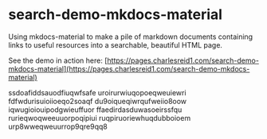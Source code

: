 # search-demo-mkdocs-material

Using mkdocs-material to make a pile of markdown documents containing links
to useful resources into a searchable, beautiful HTML page.

See the demo in action here: [https://pages.charlesreid1.com/search-demo-mkdocs-material](https://pages.charlesreid1.com/search-demo-mkdocs-material)

ssdoafiddsauodfiuqwfsafe
uroirurwiuqopoeqweuiewri
fdfwdurisuioiioeqo2soaqf
du9oiqueqiwrqufweiio8oow
iqwugioiouipodgwieuffuor
ffaedirdasduwasoeirssfqu
rurieqwoqweeuuorpoqipiui
ruqpiruoriewhuqdubboioem
urp8wweqweuurrop9qre9qq8
